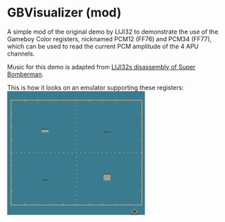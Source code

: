 # GBVisualizer (mod)

A simple mod of the original demo by LIJI32 to demonstrate the use of the Gameboy Color registers, nicknamed PCM12 (FF76) and PCM34 (FF77), which can be used to read the current PCM amplitude of the 4 APU channels. 

Music for this demo is adapted from [LIJI32s disassembly of Super Bomberman](https://github.com/LIJI32/superbomberman/tree/master/dboot/songs).

This is how it looks on an emulator supporting these registers: <br/>
![Screenshot](screenshot.gif)
